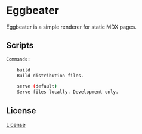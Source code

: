 # Eggbeater

Eggbeater is a simple renderer for static MDX pages.

## Scripts

```sh
Commands:

    build
    Build distribution files.

    serve (default)
    Serve files locally. Development only.
```

## License

[License](LICENSE.txt)
